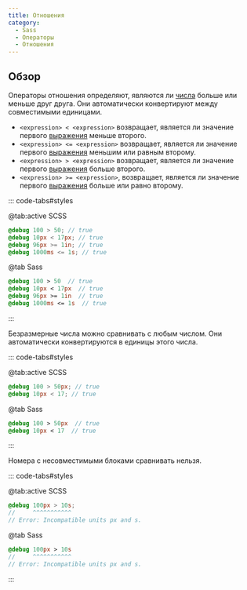 ```yaml
---
title: Отношения
category:
  - Sass
  - Операторы
  - Отношения
---
```


## Обзор

Операторы отношения определяют, являются ли [числа](../values/numbers) больше или меньше друг друга. Они автоматически конвертируют между совместимыми единицами.

* `<expression> < <expression>` возвращает, является ли значение первого [выражения](../syntax/structure#expressions) меньше второго.
* `<expression> <= <expression>` возвращает, является ли значение первого [выражения](../syntax/structure#expressions) меньшим или равным второму.
* `<expression> > <expression>` возвращает, является ли значение первого [выражения](../syntax/structure#expressions) больше второго.
* `<expression> >= <expression>`, возвращает, является ли значение первого [выражения](../syntax/structure#expressions) больше или равно второму.

::: code-tabs#styles

@tab:active SCSS

```scss
@debug 100 > 50; // true
@debug 10px < 17px; // true
@debug 96px >= 1in; // true
@debug 1000ms <= 1s; // true
```

@tab Sass

```sass
@debug 100 > 50  // true
@debug 10px < 17px  // true
@debug 96px >= 1in  // true
@debug 1000ms <= 1s  // true
```

:::

Безразмерные числа можно сравнивать с любым числом. Они автоматически конвертируются в единицы этого числа.

::: code-tabs#styles

@tab:active SCSS

```scss
@debug 100 > 50px; // true
@debug 10px < 17; // true
```

@tab Sass

```sass
@debug 100 > 50px  // true
@debug 10px < 17  // true
```

:::

Номера с несовместимыми блоками сравнивать нельзя.

::: code-tabs#styles

@tab:active SCSS

```scss
@debug 100px > 10s;
//     ^^^^^^^^^^^
// Error: Incompatible units px and s.
```

@tab Sass

```sass
@debug 100px > 10s
//     ^^^^^^^^^^^
// Error: Incompatible units px and s.
```

:::
